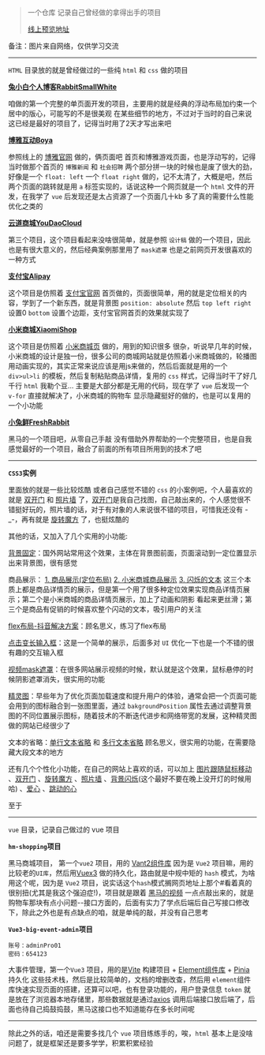 > 一个仓库 记录自己曾经做的拿得出手的项目   
>
> [线上预览地址](https://jctsy.github.io/Project/)

备注：图片来自网络，仅供学习交流

---

`HTML` 目录放的就是曾经做过的一些纯 `html` 和 `css` 做的项目

[**兔小白个人博客RabbitSmallWhite**](./HTML/RabbitSmallWhite/index.html)

咱做的第一个完整的单页面开发的项目，主要用的就是经典的浮动布局加约束一个居中的版心，可能写的不是很美观 在某些细节的地方，不过对于当时的自己来说这已经是最好的项目了，记得当时用了2天才写出来吧

[**博雅互动Boya**](./HTML/Boya/index.html)

参照线上的 [博雅官网](https://www.boyaa.com/) 做的，俩页面吧 首页和博雅游戏页面，也是浮动写的，记得当时做那个首页的 `博雅新闻` 和 `社会招聘` 两个部分拼一块的时候也是废了很大的劲，好像是一个 `float: left`  一个 `float right` 做的，记不太清了，大概是吧，然后两个页面的跳转就是用 `a` 标签实现的，话说这种一个网页就是一个 `html` 文件的开发，在我学了 `vue` 后发现还是太占资源了一个页面几十kb 多了真的需要什么性能优化之类的

[**云道商城YouDaoCloud**](./HTML/YouDaoCloud/index.html)

第三个项目，这个项目看起来没啥很简单，就是参照 `设计稿` 做的一个项目，因此也是有很大意义的，然后经典案例那里用了 `mask遮罩` 也是之前网页开发很喜欢的一种方式

[**支付宝Alipay**](./HTML/Alipay/index.html)

这个项目是仿照着 [支付宝官网](https://www.alipay.com/) 首页做的，页面很简单，用的就是定位相关的内容，学到了一个新东西，就是背景图 `position: absolute` 然后 `top left right` 设置0 `bottom` 设置个边距，支付宝官网首页的效果就实现了

[**小米商城XiaomiShop**](./HTML/XiaomiShop/index.html)

这个项目是仿照着 [小米商城页](https://mi.com/shop) 做的，用到的知识很多 很杂，听说早几年的时候，小米商城的设计是独一份，很多公司的商城网站就是仿照着小米商城做的，轮播图用动画实现的，其实正常来说应该是用js来做的，然后后面就是用的一个 `div>ul>li` 的模板，然后复制粘贴商品详情，复用的 `css` 样式，记得当时干了好几千行 `html` 我勒个豆... 主要是大部分都是无用的代码，现在学了 `vue` 后发现一个 `v-for` 直接就解决了，小米商城的购物车 显示隐藏挺好的做的，也是可以复用的一个小功能

[**小兔鲜FreshRabbit**](./HTML/FreshRabbit/index.html)

黑马的一个项目吧，从零自己手敲 没有借助外界帮助的一个完整项目，也是自我感觉最好的一个项目，融合了前面的所有项目所用到的技术了吧

---

**`CSS3`实例**

里面放的就是一些比较炫酷 或者自己感觉不错的 `css` 的小案例吧，个人最喜欢的就是 [双开门](./css3Example/DoubleOpenDoor.html) 和 [照片墙](./css3Example/PhotoWall.html) 了，[双开门](./css3Example/DoubleOpenDoor.html)是我自己找图，自己敲出来的，个人感觉很不错挺好玩的，照片墙的话，对于有对象的人来说很不错的项目，可惜我还没有 -_-，再有就是 [旋转魔方](./css3Example/RotatingBlock.html) 了，也挺炫酷的

其他的话，又加入了几个实用的小功能: 

[背景固定](./css3Example/backgroundFixed.html)：国外网站常用这个效果，主体在背景图前面，页面滚动到一定位置显示出来背景图，很有感觉

商品展示： [1. 商品展示(定位布局)](./css3Example/ShopDetail.html) [2. 小米商城商品展示](./css3Example/XiaomiShopShow.html) [3. 闪烁的文本](./css3Example/FlashText.html) 这三个本质上都是商品详情页的展示，但是第一个用了很多种定位效果实现商品详情页展示；第二个是小米商城的商品详情页展示，加上了动画和阴影 看起来更丝滑；第三个是商品有促销的时候喜欢整个闪动的文本，吸引用户的关注

[flex布局-抖音解决方案](./css3Example/flex_douyin.html)：顾名思义，练习了flex布局

[点击变长输入框](./css3Example/FocusSearch.html)：这是一个简单的展示，后面多对 `UI` 优化一下也是一个不错的很有趣的交互输入框

[视频mask遮罩](./css3Example/mask.html)：在很多网站展示视频的时候，默认就是这个效果，鼠标悬停的时候阴影遮罩消失，很实用的功能

[精灵图](./css3Example/SpriteImg.html)：早些年为了优化页面加载速度和提升用户的体验，通常会把一个页面可能会用到的图标融合到一张图里面，通过 `bakgroundPosition` 属性去通过调整背景图的不同位置展示图标，随着技术的不断迭代进步和网络带宽的发展，这种精灵图做的网站已经很少了

文本的省略：[单行文本省略](./css3Example/OnelineHideText.html) 和 [多行文本省略](./css3Example/ManylinesHideText.html) 顾名思义，很实用的功能，在需要隐藏大段文本的地方

还有几个个性化小功能，在自己的网站上喜欢的话，可以加上 [图片跟随鼠标移动](./css3Example/ImgFollowMouse.html) 、[双开门](./css3Example/DoubleOpenDoor.html) 、[旋转魔方](./css3Example/RotatingBlock.html) 、[照片墙](./css3Example/PhotoWall.html) 、[背景闪烁](./css3Example/BackgroundFlash.html)(这个最好不要在晚上没开灯的时候用哈) 、[爱心](./css3Example/heart.html) 、[跳动的心](./css3Example/Heartbeat.html)

至于

---

`vue` 目录，记录自己做过的 vue 项目

**`hm-shopping`项目**

黑马商城项目， 第一个`vue2` 项目，用的 [Vant2组件库](https://vant-ui.github.io/vant/v2/#/zh-CN/home) 因为是 `Vue2` 项目嘛，用的比较老的`UI库`，然后用[Vuex3](https://v3.vuex.vuejs.org/zh/)  做的持久化，路由就是中规中矩的 `hash` 模式，为啥用这个呢，因为是 `Vue2` 项目，说实话这个`hash`模式搁网页地址上那个#看着真的很别扭(尤其是我这个强迫症!)，项目就是跟着 [黑马的视频](https://www.bilibili.com/video/BV1HV4y1a7n4/?spm_id_from=333.788.videopod.episodes&vd_source=96a19505f550686f1fd8723cfc0f8b59&p=100) 一点点敲出来的，就是购物车那块有点小问题--接口方面的，后面有实力了学点后端后自己写接口修改下，除此之外也是有点缺点的咱，就是单纯的敲，并没有自己思考

**`Vue3-big-event-admin`项目**

```tips
账号：adminPro01
密码：654123
```

大事件管理，第一个`Vue3` 项目，用的是[Vite](https://cn.vitejs.dev/) 构建项目 + [Element组件库](https://element-plus.org/zh-CN/#/zh-CN) + [Pinia](https://pinia.vuejs.org/zh/) 持久化 这些技术栈，然后是比较简单的，文档的增删改查，然后用 `element`组件库快速实现页面的搭建，还算可以吧，也有登录功能的，用户登录信息 `token` 就是放在了浏览器本地存储里，那些数据就是通过[axios](https://axios-http.com/zh/) 调用后端接口放后端了，后面也待自己捣鼓捣鼓，黑马这接口也不知道能存在多长时间呢

---

除此之外的话，咱还是需要多找几个 `vue` 项目练练手的，唉，`html` 基本上是没啥问题了，就是框架还是要多学学，积累积累经验